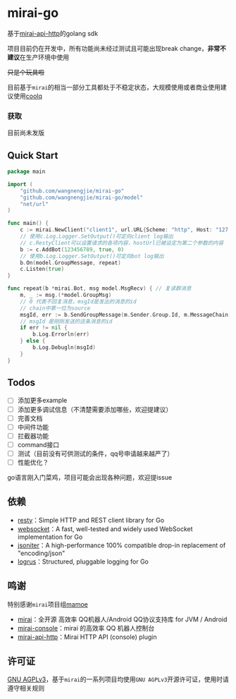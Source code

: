 # mirai-go
基于[mirai-api-http](https://github.com/project-mirai/mirai-api-http)的golang sdk

项目目前仍在开发中，所有功能尚未经过测试且可能出现break change，**非常不建议**在生产环境中使用

~~只是个玩具啦~~

目前基于`mirai`的相当一部分工具都处于不稳定状态，大规模使用或者商业使用建议使用[coolq](https://cqp.cc/)

### 获取

目前尚未发版

## Quick Start

```go
package main

import (
	"github.com/wangnengjie/mirai-go"
	"github.com/wangnengjie/mirai-go/model"
	"net/url"
)

func main() {
	c := mirai.NewClient("client1", url.URL{Scheme: "http", Host: "127.0.0.1:8080"}, "12345678")
	// 使用c.Log.Logger.SetOutput()可定向client log输出
	// c.RestyClient可以设置请求的各项内容，hostUrl已被设定为第二个参数的内容
	b := c.AddBot(123456789, true, 0)
	// 使用b.Log.Logger.SetOutput()可定向bot log输出
	b.On(model.GroupMessage, repeat)
	c.Listen(true)
}

func repeat(b *mirai.Bot, msg model.MsgRecv) { // 复读群消息
	m, _ := msg.(*model.GroupMsg)
	// 0 代表不回复消息，msgId是发出的消息的id
	// chain中第一位为source
	msgId, err := b.SendGroupMessage(m.Sender.Group.Id, m.MessageChain[1:], 0)
	// msgId 是刚刚发送的这条消息的id
	if err != nil {
		b.Log.Errorln(err)
	} else {
		b.Log.Debugln(msgId)
	}
}

```

## Todos

- [ ] 添加更多example
- [ ] 添加更多调试信息（不清楚需要添加哪些，欢迎提建议）
- [ ] 完善文档
- [ ] 中间件功能
- [ ] 拦截器功能
- [ ] command接口
- [ ] 测试（目前没有可供测试的条件，qq号申请越来越严了）
- [ ] 性能优化？

go语言刚入门菜鸡，项目可能会出现各种问题，欢迎提issue

## 依赖

- [resty](https://github.com/go-resty/resty)：Simple HTTP and REST client library for Go
- [websocket](https://github.com/gorilla/websocket)：A fast, well-tested and widely used WebSocket implementation for Go
- [jsoniter](https://github.com/json-iterator/go)：A high-performance 100% compatible drop-in replacement of "encoding/json"
- [logrus](https://github.com/sirupsen/logrus)：Structured, pluggable logging for Go

## 鸣谢

特别感谢`mirai`项目组[mamoe](https://github.com/mamoe)

- [mirai](https://github.com/mamoe/mirai)：全开源 高效率 QQ机器人/Android QQ协议支持库 for JVM / Android
- [mirai-console](https://github.com/mamoe/mirai-console)：mirai 的高效率 QQ 机器人控制台
- [mirai-api-http](https://github.com/mamoe/mirai-api-http)：Mirai HTTP API (console) plugin

## 许可证

[GNU AGPLv3](https://choosealicense.com/licenses/agpl-3.0/)，基于`mirai`的一系列项目均使用`GNU AGPLv3`开源许可证，使用时请遵守相关规则
